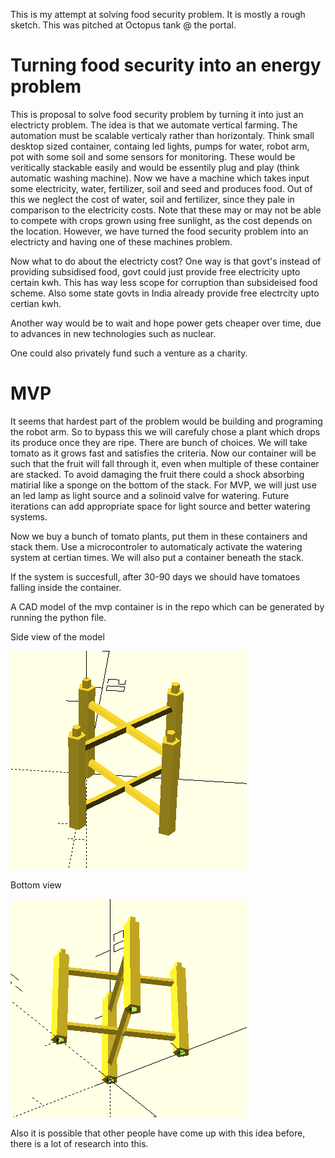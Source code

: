 This is my attempt at solving food security problem. It is mostly a rough sketch. This was pitched at Octopus tank @ the portal.

# Turning food security into an energy problem

This is proposal to solve food security problem by turning it into just an electricty problem. The idea is that we automate vertical farming. The automation must be scalable verticaly rather than horizontaly. Think small desktop sized container, containg led lights, pumps for water, robot arm, pot with some soil and some sensors for monitoring. These would be veritically stackable easily and would be essentily plug and play (think automatic washing machine). Now we have a machine which takes input some electricity, water, fertilizer, soil and seed and produces food. Out of this we neglect the cost of water, soil and fertilizer, since they pale in comparison to the electricity costs. Note that these may or may not be able to compete with crops grown using free sunlight, as the cost depends on the location. However, we have turned the food security problem into an electricty and having one of these machines problem.

Now what to do about the electricty cost? One way is that govt's instead of providing subsidised food, govt could just provide free electricity upto certain kwh. This has way less scope for corruption than subsideised food scheme. Also some state govts in India already provide free electrcity upto certian kwh.

Another way would be to wait and hope power gets cheaper over time, due to advances in new technologies such as nuclear.

One could also privately fund such a venture as a charity.

# MVP

It seems that hardest part of the problem would be building and programing the robot arm. So to bypass this we will carefuly chose a plant which drops its produce once they are ripe. There are bunch of choices. We will take tomato as it grows fast and satisfies the criteria. Now our container will be such that the fruit will fall through it, even when multiple of these container are stacked. To avoid damaging the fruit there could a shock absorbing matirial like a sponge on the bottom of the stack.
For MVP, we will just use an led lamp as light source and a solinoid valve for watering. Future iterations can add appropriate space for light source and better watering systems.

Now we buy a bunch of tomato plants, put them in these containers and stack them. Use a microcontroler to automaticaly activate the watering system at certian times. We will also put a container beneath the stack.

If the system is succesfull, after 30-90 days we should have tomatoes falling inside the container.

A CAD model of the mvp container is in the repo which can be generated by running the python file.

Side view of the model

![Image](autofarm_side.png)


Bottom view

![Image](autofarm_bottom.png)

Also it is possible that other people have come up with this idea before, there is a lot of research into this.
